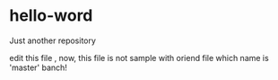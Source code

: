 # hello-word
Just another repository

edit this file  ,
now,
this file is not sample with oriend file which name is 'master' banch!
